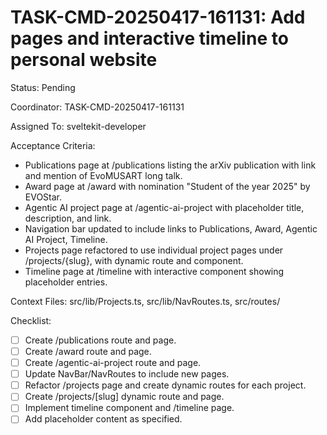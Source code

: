 # TASK-CMD-20250417-161131: Add pages and interactive timeline to personal website

Status: Pending

Coordinator: TASK-CMD-20250417-161131

Assigned To: sveltekit-developer

Acceptance Criteria:

- Publications page at /publications listing the arXiv publication with link and mention of EvoMUSART long talk.
- Award page at /award with nomination "Student of the year 2025" by EVOStar.
- Agentic AI project page at /agentic-ai-project with placeholder title, description, and link.
- Navigation bar updated to include links to Publications, Award, Agentic AI Project, Timeline.
- Projects page refactored to use individual project pages under /projects/{slug}, with dynamic route and component.
- Timeline page at /timeline with interactive component showing placeholder entries.

Context Files: src/lib/Projects.ts, src/lib/NavRoutes.ts, src/routes/

Checklist:

- [ ] Create /publications route and page.
- [ ] Create /award route and page.
- [ ] Create /agentic-ai-project route and page.
- [ ] Update NavBar/NavRoutes to include new pages.
- [ ] Refactor /projects page and create dynamic routes for each project.
- [ ] Create /projects/[slug] dynamic route and page.
- [ ] Implement timeline component and /timeline page.
- [ ] Add placeholder content as specified.

